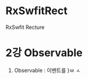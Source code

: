 # RxSwfitRect
RxSwfit Recture

2강 Observable
===========
1. Observable : 이벤트를 
            }ㅂ
            ㅅ
      
